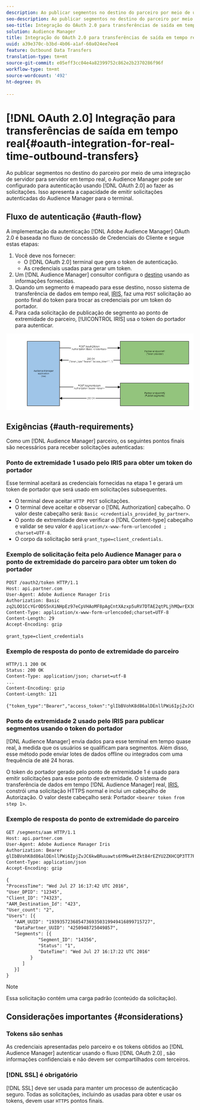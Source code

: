 ```yaml
---
description: Ao publicar segmentos no destino do parceiro por meio de uma integração de servidor para servidor em tempo real, o Audience Manager pode ser configurado para autenticação usando o OAuth 2.0 ao fazer as solicitações. Isso apresenta a capacidade de emitir solicitações autenticadas do Audience Manager para o terminal.
seo-description: Ao publicar segmentos no destino do parceiro por meio de uma integração de servidor para servidor em tempo real, o Audience Manager pode ser configurado para autenticação usando o OAuth 2.0 ao fazer as solicitações. Isso apresenta a capacidade de emitir solicitações autenticadas do Audience Manager para o terminal.
seo-title: Integração do OAuth 2.0 para transferências de saída em tempo real
solution: Audience Manager
title: Integração do OAuth 2.0 para transferências de saída em tempo real
uuid: a39e370c-b3bd-4b06-a1af-60a024ee7ee4
feature: Outbound Data Transfers
translation-type: tm+mt
source-git-commit: e05eff3cc04e4a82399752c862e2b2370286f96f
workflow-type: tm+mt
source-wordcount: '492'
ht-degree: 0%

---
```



# [!DNL OAuth 2.0] Integração para transferências de saída em tempo real{#oauth-integration-for-real-time-outbound-transfers}

Ao publicar segmentos no destino do parceiro por meio de uma integração de servidor para servidor em tempo real, o Audience Manager pode ser configurado para autenticação usando [!DNL OAuth 2.0] ao fazer as solicitações. Isso apresenta a capacidade de emitir solicitações autenticadas do Audience Manager para o terminal.

## Fluxo de autenticação {#auth-flow}

A implementação da autenticação [!DNL Adobe Audience Manager] OAuth 2.0 [](https://tools.ietf.org/html/rfc6749#section-4.4) é baseada no fluxo de concessão de Credenciais do Cliente e segue estas etapas:

1. Você deve nos fornecer:
   * O [!DNL OAuth 2.0] terminal que gera o token de autenticação.
   * As credenciais usadas para gerar um token.
1. Um [!DNL Audience Manager] consultor configura o [destino](../../../features/destinations/destinations.md) usando as informações fornecidas.
1. Quando um segmento é mapeado para esse destino, nosso sistema de transferência de dados em tempo real, [IRIS](../../../reference/system-components/components-data-action.md#iris), faz uma `POST` solicitação ao ponto final do token para trocar as credenciais por um token do portador.
1. Para cada solicitação de publicação de segmento ao ponto de extremidade do parceiro, [!UICONTROL IRIS] usa o token do portador para autenticar.

![](assets/oauth2-iris.png)

## Exigências {#auth-requirements}

Como um [!DNL Audience Manager] parceiro, os seguintes pontos finais são necessários para receber solicitações autenticadas:

### Ponto de extremidade 1 usado pelo IRIS para obter um token do portador

Esse terminal aceitará as credenciais fornecidas na etapa 1 e gerará um token de portador que será usado em solicitações subsequentes.

* O terminal deve aceitar `HTTP POST` solicitações.
* O terminal deve aceitar e observar o [!DNL Authorization] cabeçalho. O valor deste cabeçalho será: `Basic <credentials_provided_by_partner>`.
* O ponto de extremidade deve verificar o [!DNL Content-type] cabeçalho e validar se seu valor é `application/x-www-form-urlencoded ; charset=UTF-8`.
* O corpo da solicitação será `grant_type=client_credentials`.

### Exemplo de solicitação feita pelo Audience Manager para o ponto de extremidade do parceiro para obter um token do portador

```
POST /oauth2/token HTTP/1.1
Host: api.partner.com
User-Agent: Adobe Audience Manager Iris
Authorization: Basic zq2LOO1CcYGrODS5nXiNHpEz97eCpVHAoMF8pAgCntXAzxp5uRV7DTAE2qtPLjhMQwrEX3O6MHV4S
Content-Type: application/x-www-form-urlencoded;charset=UTF-8
Content-Length: 29
Accept-Encoding: gzip
  
grant_type=client_credentials
```

### Exemplo de resposta do ponto de extremidade do parceiro

```
HTTP/1.1 200 OK
Status: 200 OK
Content-Type: application/json; charset=utf-8
...
Content-Encoding: gzip
Content-Length: 121
  
{"token_type":"Bearer","access_token":"glIbBVohK8d86alDEnllPWi6IpjZvJC6kwBRuuawts6YMkw4tZkt84rEZYU2ZKHCQP3TT7PnzCQPI0yY"}
```

### Ponto de extremidade 2 usado pelo IRIS para publicar segmentos usando o token do portador

[!DNL Audience Manager] envia dados para esse terminal em tempo quase real, à medida que os usuários se qualificam para segmentos. Além disso, esse método pode enviar lotes de dados offline ou integrados com uma frequência de até 24 horas.

O token do portador gerado pelo ponto de extremidade 1 é usado para emitir solicitações para esse ponto de extremidade. O sistema de transferência de dados em tempo [!DNL Audience Manager] real, [IRIS](../../../reference/system-components/components-data-action.md#iris), constrói uma solicitação HTTPS normal e inclui um cabeçalho de Autorização. O valor deste cabeçalho será: Portador `<bearer token from step 1>`.

### Exemplo de resposta do ponto de extremidade do parceiro

```
GET /segments/aam HTTP/1.1
Host: api.partner.com
User-Agent: Adobe Audience Manager Iris
Authorization: Bearer glIbBVohK8d86alDEnllPWi6IpjZvJC6kwBRuuawts6YMkw4tZkt84rEZYU2ZKHCQP3TT7PnzCQPI0yY
Content-Type: application/json
Accept-Encoding: gzip
   
{
"ProcessTime": "Wed Jul 27 16:17:42 UTC 2016",
"User_DPID": "12345",
"Client_ID": "74323",
"AAM_Destination_Id": "423",
"User_count": "2",
"Users": [{
   "AAM_UUID": "19393572368547369350319949416899715727",
   "DataPartner_UUID": "4250948725049857",
   "Segments": [{
            "Segment_ID": "14356",
            "Status": "1",
            "DateTime": "Wed Jul 27 16:17:22 UTC 2016"
         }
      ]
   }]
}
```

>[!NOTE]
>
>Essa solicitação contém uma carga padrão (conteúdo da solicitação).

## Considerações importantes {#considerations}

### Tokens são senhas

As credenciais apresentadas pelo parceiro e os tokens obtidos ao [!DNL Audience Manager] autenticar usando o fluxo [!DNL OAuth 2.0] , são informações confidenciais e não devem ser compartilhados com terceiros.

### [!DNL SSL] é obrigatório

[!DNL SSL] deve ser usada para manter um processo de autenticação seguro. Todas as solicitações, incluindo as usadas para obter e usar os tokens, devem usar `HTTPS` pontos finais.